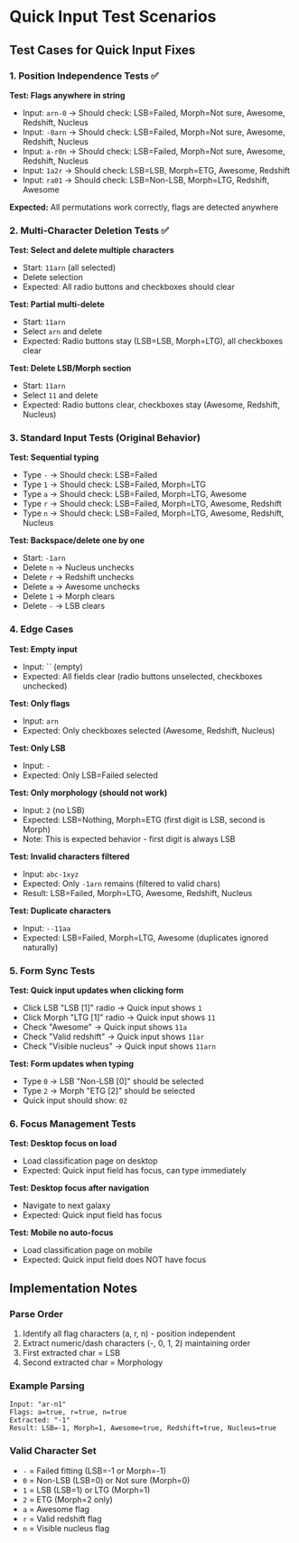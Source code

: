 # Quick Input Test Scenarios

## Test Cases for Quick Input Fixes

### 1. Position Independence Tests ✅

**Test: Flags anywhere in string**
- Input: `arn-0` → Should check: LSB=Failed, Morph=Not sure, Awesome, Redshift, Nucleus
- Input: `-0arn` → Should check: LSB=Failed, Morph=Not sure, Awesome, Redshift, Nucleus  
- Input: `a-r0n` → Should check: LSB=Failed, Morph=Not sure, Awesome, Redshift, Nucleus
- Input: `1a2r` → Should check: LSB=LSB, Morph=ETG, Awesome, Redshift
- Input: `ra01` → Should check: LSB=Non-LSB, Morph=LTG, Redshift, Awesome

**Expected:** All permutations work correctly, flags are detected anywhere

### 2. Multi-Character Deletion Tests ✅

**Test: Select and delete multiple characters**
- Start: `11arn` (all selected)
- Delete selection
- Expected: All radio buttons and checkboxes should clear

**Test: Partial multi-delete**
- Start: `11arn`
- Select `arn` and delete
- Expected: Radio buttons stay (LSB=LSB, Morph=LTG), all checkboxes clear

**Test: Delete LSB/Morph section**
- Start: `11arn`
- Select `11` and delete
- Expected: Radio buttons clear, checkboxes stay (Awesome, Redshift, Nucleus)

### 3. Standard Input Tests (Original Behavior)

**Test: Sequential typing**
- Type `-` → Should check: LSB=Failed
- Type `1` → Should check: LSB=Failed, Morph=LTG
- Type `a` → Should check: LSB=Failed, Morph=LTG, Awesome
- Type `r` → Should check: LSB=Failed, Morph=LTG, Awesome, Redshift
- Type `n` → Should check: LSB=Failed, Morph=LTG, Awesome, Redshift, Nucleus

**Test: Backspace/delete one by one**
- Start: `-1arn`
- Delete `n` → Nucleus unchecks
- Delete `r` → Redshift unchecks
- Delete `a` → Awesome unchecks
- Delete `1` → Morph clears
- Delete `-` → LSB clears

### 4. Edge Cases

**Test: Empty input**
- Input: `` (empty)
- Expected: All fields clear (radio buttons unselected, checkboxes unchecked)

**Test: Only flags**
- Input: `arn`
- Expected: Only checkboxes selected (Awesome, Redshift, Nucleus)

**Test: Only LSB**
- Input: `-`
- Expected: Only LSB=Failed selected

**Test: Only morphology (should not work)**
- Input: `2` (no LSB)
- Expected: LSB=Nothing, Morph=ETG (first digit is LSB, second is Morph)
- Note: This is expected behavior - first digit is always LSB

**Test: Invalid characters filtered**
- Input: `abc-1xyz` 
- Expected: Only `-1arn` remains (filtered to valid chars)
- Result: LSB=Failed, Morph=LTG, Awesome, Redshift, Nucleus

**Test: Duplicate characters**
- Input: `--11aa`
- Expected: LSB=Failed, Morph=LTG, Awesome (duplicates ignored naturally)

### 5. Form Sync Tests

**Test: Quick input updates when clicking form**
- Click LSB "LSB [1]" radio → Quick input shows `1`
- Click Morph "LTG [1]" radio → Quick input shows `11`
- Check "Awesome" → Quick input shows `11a`
- Check "Valid redshift" → Quick input shows `11ar`
- Check "Visible nucleus" → Quick input shows `11arn`

**Test: Form updates when typing**
- Type `0` → LSB "Non-LSB [0]" should be selected
- Type `2` → Morph "ETG [2]" should be selected
- Quick input should show: `02`

### 6. Focus Management Tests

**Test: Desktop focus on load**
- Load classification page on desktop
- Expected: Quick input field has focus, can type immediately

**Test: Desktop focus after navigation**
- Navigate to next galaxy
- Expected: Quick input field has focus

**Test: Mobile no auto-focus**
- Load classification page on mobile
- Expected: Quick input field does NOT have focus

## Implementation Notes

### Parse Order
1. Identify all flag characters (a, r, n) - position independent
2. Extract numeric/dash characters (-, 0, 1, 2) maintaining order
3. First extracted char = LSB
4. Second extracted char = Morphology

### Example Parsing
```
Input: "ar-n1"
Flags: a=true, r=true, n=true
Extracted: "-1"
Result: LSB=-1, Morph=1, Awesome=true, Redshift=true, Nucleus=true
```

### Valid Character Set
- `-` = Failed fitting (LSB=-1 or Morph=-1)
- `0` = Non-LSB (LSB=0) or Not sure (Morph=0)
- `1` = LSB (LSB=1) or LTG (Morph=1)
- `2` = ETG (Morph=2 only)
- `a` = Awesome flag
- `r` = Valid redshift flag
- `n` = Visible nucleus flag
